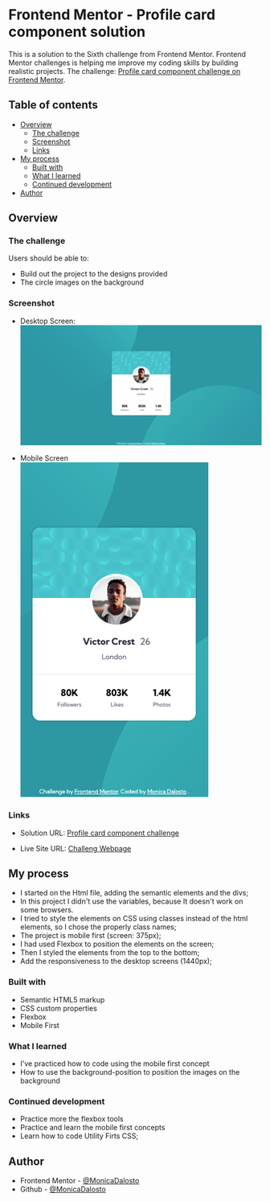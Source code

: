 # Frontend Mentor - Profile card component solution

This is a solution to the Sixth challenge from Frontend Mentor. Frontend Mentor challenges is helping me  improve my coding skills by building realistic projects. 
The challenge: [Profile card component challenge on Frontend Mentor](https://www.frontendmentor.io/challenges/profile-card-component-cfArpWshJ). 

## Table of contents

- [Overview](#overview)
  - [The challenge](#the-challenge)
  - [Screenshot](#screenshot)
  - [Links](#links)
- [My process](#my-process)
  - [Built with](#built-with)
  - [What I learned](#what-i-learned)
  - [Continued development](#continued-development)
- [Author](#author)

## Overview

### The challenge

Users should be able to:

- Build out the project to the designs provided
- The circle images on the background

### Screenshot
- Desktop Screen: <br>
![Desktop Screen](./screenshot/desktop-screen.png)

- Mobile Screen <br>
![Mobile Screen](./screenshot/mobile-screen.png)

### Links

- Solution URL: [Profile card component challenge](https://github.com/MonicaDalosto/frontend-mentor-challenge06-profile-card-component)

- Live Site URL: [Challeng Webpage](https://monicadalosto.github.io/frontend-mentor-challenge06-profile-card-component/)

## My process

- I started on the Html file, adding the semantic elements and the divs;
- In this project I didn't use the variables, because It doesn't work on some browsers.
- I tried to style the elements on CSS using classes instead of the html elements, so I chose the properly class names;
- The project is mobile first (screen: 375px);
- I had used Flexbox to position the elements on the screen;
- Then I styled the elements from the top to the bottom;
- Add the responsiveness to the desktop screens (1440px);

### Built with

- Semantic HTML5 markup
- CSS custom properties
- Flexbox
- Mobile First

### What I learned

- I've practiced how to code using the mobile first concept
- How to use the background-position to position the images on the background

### Continued development

- Practice more the flexbox tools
- Practice and learn the mobile first concepts
- Learn how to code Utility Firts CSS;

## Author

- Frontend Mentor - [@MonicaDalosto](https://www.frontendmentor.io/profile/MonicaDalosto)
- Github - [@MonicaDalosto](https://github.com/MonicaDalosto)